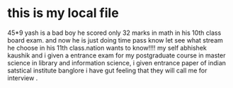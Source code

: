 # this is my local file
45*9
yash is a bad boy he scored only 32 marks in math in his 10th class board exam. and now he is just doing time pass know let see what stream he choose in his 11th class.nation wants to know!!!!
my self abhishek kaushik and i given a entrance exam for my postgraduate course in master science in library and information science, i given entrance paper of indian satstical institute banglore
i have gut feeling that they will call me for interview .
